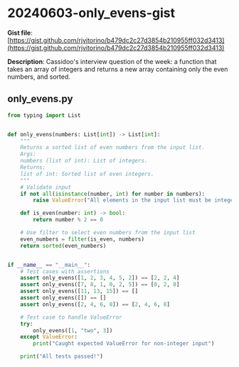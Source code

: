 # 20240603-only_evens-gist

**Gist file**: [https://gist.github.com/rjvitorino/b479dc2c27d3854b210955ff032d3413](https://gist.github.com/rjvitorino/b479dc2c27d3854b210955ff032d3413)

**Description**: Cassidoo's interview question of the week: a function that takes an array of integers and returns a new array containing only the even numbers, and sorted.

## only_evens.py

```Python
from typing import List


def only_evens(numbers: List[int]) -> List[int]:
    """
    Returns a sorted list of even numbers from the input list.
    Args:
    numbers (list of int): List of integers.
    Returns:
    list of int: Sorted list of even integers.
    """
    # Validate input
    if not all(isinstance(number, int) for number in numbers):
        raise ValueError("All elements in the input list must be integers")

    def is_even(number: int) -> bool:
        return number % 2 == 0

    # Use filter to select even numbers from the input list
    even_numbers = filter(is_even, numbers)
    return sorted(even_numbers)


if __name__ == "__main__":
    # Test cases with assertions
    assert only_evens([1, 2, 3, 4, 5, 2]) == [2, 2, 4]
    assert only_evens([7, 8, 1, 0, 2, 5]) == [0, 2, 8]
    assert only_evens([11, 13, 15]) == []
    assert only_evens([]) == []
    assert only_evens([2, 4, 6, 8]) == [2, 4, 6, 8]

    # Test case to handle ValueError
    try:
        only_evens([1, "two", 3])
    except ValueError:
        print("Caught expected ValueError for non-integer input")

    print("All tests passed!")

```
